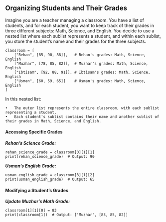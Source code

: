 ## Organizing Students and Their Grades

Imagine you are a teacher managing a classroom. You have a list of students, and for each student, you want to keep track of their grades in three different subjects: Math, Science, and English. You decide to use a nested list where each sublist represents a student, and within each sublist, you store the student’s name and their grades for the three subjects.

```
classroom = [
    ["Rehan", [85, 90, 88]],   # Rehan's grades: Math, Science, English
    ["Muzhar", [78, 85, 82]],  # Muzhar's grades: Math, Science, English
    ["Ibtisam", [92, 88, 91]], # Ibtisam's grades: Math, Science, English
    ["Usman", [60, 59, 65]]    # Usman's grades: Math, Science, English
]
```

In this nested list:

	•	The outer list represents the entire classroom, with each sublist representing a student.
	•	Each student’s sublist contains their name and another sublist of their grades in Math, Science, and English.


#### Accessing Specific Grades
***Rehan’s Science Grade:***

```
rehan_science_grade = classroom[0][1][1]
print(rehan_science_grade)  # Output: 90
```

***Usman’s English Grade:***
```
usman_english_grade = classroom[3][1][2]
print(usman_english_grade)  # Output: 65
```

#### Modifying a Student’s Grades
***Update Muzhar’s Math Grade:***
```
classroom[1][1][0] = 83
print(classroom[1])  # Output: ['Muzhar', [83, 85, 82]]
```
